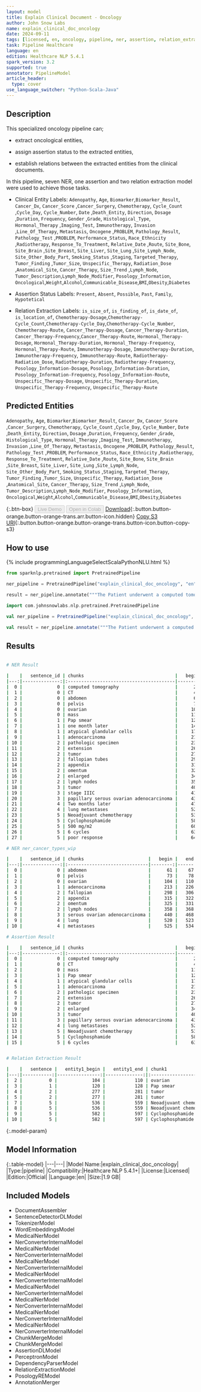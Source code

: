 ```yaml
---
layout: model
title: Explain Clinical Document - Oncology
author: John Snow Labs
name: explain_clinical_doc_oncology
date: 2024-09-11
tags: [licensed, en, oncology, pipeline, ner, assertion, relation_extraction]
task: Pipeline Healthcare
language: en
edition: Healthcare NLP 5.4.1
spark_version: 3.2
supported: true
annotator: PipelineModel
article_header:
  type: cover
use_language_switcher: "Python-Scala-Java"
---
```


## Description

This specialized oncology pipeline can;

- extract oncological entities,

- assign assertion status to the extracted entities,

- establish relations between the extracted entities from the clinical documents.

In this pipeline, seven NER, one assertion and two relation extraction model were used to achieve those tasks.

- Clinical Entity Labels: `Adenopathy`, `Age`, `Biomarker`,`Biomarker_Result`, `Cancer_Dx`, `Cancer_Score` ,`Cancer_Surgery`, `Chemotherapy`, `Cycle_Count` ,`Cycle_Day`, `Cycle_Number`, `Date` ,`Death_Entity`, `Direction`, `Dosage` ,`Duration`, `Frequency`, `Gender` ,`Grade`, `Histological_Type`, `Hormonal_Therapy` ,`Imaging_Test`, `Immunotherapy`, `Invasion` ,`Line_Of_Therapy`, `Metastasis`, `Oncogene` ,`PROBLEM`, `Pathology_Result`, `Pathology_Test` ,`PROBLEM`, `Performance_Status`, `Race_Ethnicity` ,`Radiotherapy`, `Response_To_Treatment`, `Relative_Date` ,`Route`, `Site_Bone`, `Site_Brain` ,`Site_Breast`, `Site_Liver`, `Site_Lung` ,`Site_Lymph_Node`, `Site_Other_Body_Part`, `Smoking_Status` ,`Staging`, `Targeted_Therapy`, `Tumor_Finding` ,`Tumor_Size`, `Unspecific_Therapy`, `Radiation_Dose` ,`Anatomical_Site`, `Cancer_Therapy`, `Size_Trend` ,`Lymph_Node`, `Tumor_Description`,`Lymph_Node_Modifier`, `Posology_Information`, `Oncological`,`Weight`,`Alcohol`,`Communicable_Disease`,`BMI`,`Obesity`,`Diabetes`

- Assertion Status Labels: `Present`, `Absent`, `Possible`, `Past`, `Family`, `Hypotetical`

- Relation Extraction Labels: `is_size_of`, `is_finding_of`, `is_date_of`, `is_location_of`,
`Chemotherapy-Dosage`,`Chemotherapy-Cycle_Count`,`Chemotherapy-Cycle_Day`,`Chemotherapy-Cycle_Number`, `Chemotherapy-Route`,
`Cancer_Therapy-Dosage`, `Cancer_Therapy-Duration`, `Cancer_Therapy-Frequency`,`Cancer_Therapy-Route`,
`Hormonal_Therapy-Dosage`, `Hormonal_Therapy-Duration`, `Hormonal_Therapy-Frequency`, `Hormonal_Therapy-Route`,
`Immunotherapy-Dosage`, `Immunotherapy-Duration`, `Immunotherapy-Frequency`, `Immunotherapy-Route`,
`Radiotherapy-Radiation_Dose`, `Radiotherapy-Duration`, `Radiotherapy-Frequency`,
`Posology_Information-Dosage`, `Posology_Information-Duration`, `Posology_Information-Frequency`, `Posology_Information-Route`,
`Unspecific_Therapy-Dosage`, `Unspecific_Therapy-Duration`, `Unspecific_Therapy-Frequency`, `Unspecific_Therapy-Route`

## Predicted Entities

`Adenopathy`, `Age`, `Biomarker`,`Biomarker_Result`, `Cancer_Dx`, `Cancer_Score` ,`Cancer_Surgery`, `Chemotherapy`, `Cycle_Count` ,`Cycle_Day`, `Cycle_Number`, `Date` ,`Death_Entity`, `Direction`, `Dosage` ,`Duration`, `Frequency`, `Gender` ,`Grade`, `Histological_Type`, `Hormonal_Therapy` ,`Imaging_Test`, `Immunotherapy`, `Invasion` ,`Line_Of_Therapy`, `Metastasis`, `Oncogene` ,`PROBLEM`, `Pathology_Result`, `Pathology_Test` ,`PROBLEM`, `Performance_Status`, `Race_Ethnicity` ,`Radiotherapy`, `Response_To_Treatment`, `Relative_Date` ,`Route`, `Site_Bone`, `Site_Brain` ,`Site_Breast`, `Site_Liver`, `Site_Lung` ,`Site_Lymph_Node`, `Site_Other_Body_Part`, `Smoking_Status` ,`Staging`, `Targeted_Therapy`, `Tumor_Finding` ,`Tumor_Size`, `Unspecific_Therapy`, `Radiation_Dose` ,`Anatomical_Site`, `Cancer_Therapy`, `Size_Trend` ,`Lymph_Node`, `Tumor_Description`,`Lymph_Node_Modifier`, `Posology_Information`, `Oncological`,`Weight`,`Alcohol`,`Communicable_Disease`,`BMI`,`Obesity`,`Diabetes`

{:.btn-box}
<button class="button button-orange" disabled>Live Demo</button>
<button class="button button-orange" disabled>Open in Colab</button>
[Download](https://s3.amazonaws.com/auxdata.johnsnowlabs.com/clinical/models/explain_clinical_doc_oncology_en_5.4.1_3.2_1726062033129.zip){:.button.button-orange.button-orange-trans.arr.button-icon.hidden}
[Copy S3 URI](s3://auxdata.johnsnowlabs.com/clinical/models/explain_clinical_doc_oncology_en_5.4.1_3.2_1726062033129.zip){:.button.button-orange.button-orange-trans.button-icon.button-copy-s3}

## How to use



<div class="tabs-box" markdown="1">
{% include programmingLanguageSelectScalaPythonNLU.html %}
  
```python
from sparknlp.pretrained import PretrainedPipeline

ner_pipeline = PretrainedPipeline("explain_clinical_doc_oncology", "en", "clinical/models")

result = ner_pipeline.annotate("""The Patient underwent a computed tomography (CT) scan of the abdomen and pelvis, which showed a complex ovarian mass. A Pap smear performed one month later was positive for atypical glandular cells suspicious for adenocarcinoma. The pathologic specimen showed extension of the tumor throughout the fallopian tubes, appendix, omentum, and 5 out of 5 enlarged lymph nodes. The final pathologic diagnosis of the tumor was stage IIIC papillary serous ovarian adenocarcinoma. Two months later, the patient was diagnosed with lung metastases.Neoadjuvant chemotherapy with the regimens of Cyclophosphamide (500 mg/m2) is being given for 6 cycles with poor response""")

```
```scala
import com.johnsnowlabs.nlp.pretrained.PretrainedPipeline

val ner_pipeline = PretrainedPipeline("explain_clinical_doc_oncology", "en", "clinical/models")

val result = ner_pipeline.annotate("""The Patient underwent a computed tomography (CT) scan of the abdomen and pelvis, which showed a complex ovarian mass. A Pap smear performed one month later was positive for atypical glandular cells suspicious for adenocarcinoma. The pathologic specimen showed extension of the tumor throughout the fallopian tubes, appendix, omentum, and 5 out of 5 enlarged lymph nodes. The final pathologic diagnosis of the tumor was stage IIIC papillary serous ovarian adenocarcinoma. Two months later, the patient was diagnosed with lung metastases.Neoadjuvant chemotherapy with the regimens of Cyclophosphamide (500 mg/m2) is being given for 6 cycles with poor response""")

```
</div>

## Results

```bash

# NER Result

|    |   sentence_id | chunks                                  |   begin |   end | entities              |
|---:|--------------:|:----------------------------------------|--------:|------:|:----------------------|
|  0 |             0 | computed tomography                     |      24 |    42 | Imaging_Test          |
|  1 |             0 | CT                                      |      45 |    46 | Imaging_Test          |
|  2 |             0 | abdomen                                 |      61 |    67 | Site_Other_Body_Part  |
|  3 |             0 | pelvis                                  |      73 |    78 | Site_Other_Body_Part  |
|  4 |             0 | ovarian                                 |     104 |   110 | Site_Other_Body_Part  |
|  5 |             0 | mass                                    |     112 |   115 | Tumor_Finding         |
|  6 |             1 | Pap smear                               |     120 |   128 | Pathology_Test        |
|  7 |             1 | one month later                         |     140 |   154 | Relative_Date         |
|  8 |             1 | atypical glandular cells                |     173 |   196 | Pathology_Result      |
|  9 |             1 | adenocarcinoma                          |     213 |   226 | Cancer_Dx             |
| 10 |             2 | pathologic specimen                     |     233 |   251 | Pathology_Test        |
| 11 |             2 | extension                               |     260 |   268 | Invasion              |
| 12 |             2 | tumor                                   |     277 |   281 | Tumor_Finding         |
| 13 |             2 | fallopian tubes                         |     298 |   312 | Site_Other_Body_Part  |
| 14 |             2 | appendix                                |     315 |   322 | Site_Other_Body_Part  |
| 15 |             2 | omentum                                 |     325 |   331 | Site_Other_Body_Part  |
| 16 |             2 | enlarged                                |     349 |   356 | Lymph_Node_Modifier   |
| 17 |             2 | lymph nodes                             |     358 |   368 | Site_Lymph_Node       |
| 18 |             3 | tumor                                   |     409 |   413 | Tumor_Finding         |
| 19 |             3 | stage IIIC                              |     419 |   428 | Staging               |
| 20 |             3 | papillary serous ovarian adenocarcinoma |     430 |   468 | Oncological           |
| 21 |             4 | Two months later                        |     471 |   486 | Relative_Date         |
| 22 |             4 | lung metastases                         |     520 |   534 | Oncological           |
| 23 |             5 | Neoadjuvant chemotherapy                |     536 |   559 | Chemotherapy          |
| 24 |             5 | Cyclophosphamide                        |     582 |   597 | Chemotherapy          |
| 25 |             5 | 500 mg/m2                               |     600 |   608 | Dosage                |
| 26 |             5 | 6 cycles                                |     630 |   637 | Cycle_Count           |
| 27 |             5 | poor response                           |     644 |   656 | Response_To_Treatment |

# NER ner_cancer_types_wip

|    |   sentence_id | chunks                        |   begin |   end | entities       |
|---:|--------------:|:------------------------------|--------:|------:|:---------------|
|  0 |             0 | abdomen                       |      61 |    67 | Body_Site      |
|  1 |             0 | pelvis                        |      73 |    78 | Body_Site      |
|  2 |             0 | ovarian                       |     104 |   110 | Body_Site      |
|  3 |             1 | adenocarcinoma                |     213 |   226 | Carcinoma_Type |
|  4 |             2 | fallopian                     |     298 |   306 | Body_Site      |
|  5 |             2 | appendix                      |     315 |   322 | Body_Site      |
|  6 |             2 | omentum                       |     325 |   331 | Body_Site      |
|  7 |             2 | lymph nodes                   |     358 |   368 | Body_Site      |
|  8 |             3 | serous ovarian adenocarcinoma |     440 |   468 | Carcinoma_Type |
|  9 |             4 | lung                          |     520 |   523 | Body_Site      |
| 10 |             4 | metastases                    |     525 |   534 | Metastasis     |

# Assertion Result

|    |   sentence_id | chunks                                  |   begin |   end | entities            | assertion   |
|---:|--------------:|:----------------------------------------|--------:|------:|:--------------------|:------------|
|  0 |             0 | computed tomography                     |      24 |    42 | Imaging_Test        | Past        |
|  1 |             0 | CT                                      |      45 |    46 | Imaging_Test        | Past        |
|  2 |             0 | mass                                    |     112 |   115 | Tumor_Finding       | Present     |
|  3 |             1 | Pap smear                               |     120 |   128 | Pathology_Test      | Past        |
|  4 |             1 | atypical glandular cells                |     173 |   196 | Pathology_Result    | Present     |
|  5 |             1 | adenocarcinoma                          |     213 |   226 | Cancer_Dx           | Possible    |
|  6 |             2 | pathologic specimen                     |     233 |   251 | Pathology_Test      | Past        |
|  7 |             2 | extension                               |     260 |   268 | Invasion            | Present     |
|  8 |             2 | tumor                                   |     277 |   281 | Tumor_Finding       | Present     |
|  9 |             2 | enlarged                                |     349 |   356 | Lymph_Node_Modifier | Present     |
| 10 |             3 | tumor                                   |     409 |   413 | Tumor_Finding       | Present     |
| 11 |             3 | papillary serous ovarian adenocarcinoma |     430 |   468 | Oncological         | Present     |
| 12 |             4 | lung metastases                         |     520 |   534 | Oncological         | Present     |
| 13 |             5 | Neoadjuvant chemotherapy                |     536 |   559 | Chemotherapy        | Present     |
| 14 |             5 | Cyclophosphamide                        |     582 |   597 | Chemotherapy        | Present     |
| 15 |             5 | 6 cycles                                |     630 |   637 | Cycle_Count         | Present     |


# Relation Extraction Result

|    |   sentence |   entity1_begin |   entity1_end | chunk1                   | entity1              |   entity2_begin |   entity2_end | chunk2          | entity2              | relation                 |
|---:|-----------:|----------------:|--------------:|:-------------------------|:---------------------|----------------:|--------------:|:----------------|:---------------------|:-------------------------|
|  2 |          0 |             104 |           110 | ovarian                  | Site_Other_Body_Part |             112 |           115 | mass            | Tumor_Finding        | is_location_of           |
|  3 |          1 |             120 |           128 | Pap smear                | Pathology_Test       |             213 |           226 | adenocarcinoma  | Cancer_Dx            | is_finding_of            |
|  4 |          2 |             277 |           281 | tumor                    | Tumor_Finding        |             298 |           312 | fallopian tubes | Site_Other_Body_Part | is_location_of           |
|  5 |          2 |             277 |           281 | tumor                    | Tumor_Finding        |             315 |           322 | appendix        | Site_Other_Body_Part | is_location_of           |
|  7 |          5 |             536 |           559 | Neoadjuvant chemotherapy | Chemotherapy         |             600 |           608 | 500 mg/m2       | Dosage               | Chemotherapy-Dosage      |
|  8 |          5 |             536 |           559 | Neoadjuvant chemotherapy | Chemotherapy         |             630 |           637 | 6 cycles        | Cycle_Count          | Chemotherapy-Cycle_Count |
|  9 |          5 |             582 |           597 | Cyclophosphamide         | Chemotherapy         |             600 |           608 | 500 mg/m2       | Dosage               | Chemotherapy-Dosage      |
| 10 |          5 |             582 |           597 | Cyclophosphamide         | Chemotherapy         |             630 |           637 | 6 cycles        | Cycle_Count          | Chemotherapy-Cycle_Count |

```

{:.model-param}
## Model Information

{:.table-model}
|---|---|
|Model Name:|explain_clinical_doc_oncology|
|Type:|pipeline|
|Compatibility:|Healthcare NLP 5.4.1+|
|License:|Licensed|
|Edition:|Official|
|Language:|en|
|Size:|1.9 GB|

## Included Models

- DocumentAssembler
- SentenceDetectorDLModel
- TokenizerModel
- WordEmbeddingsModel
- MedicalNerModel
- NerConverterInternalModel
- MedicalNerModel
- NerConverterInternalModel
- MedicalNerModel
- NerConverterInternalModel
- MedicalNerModel
- NerConverterInternalModel
- MedicalNerModel
- NerConverterInternalModel
- MedicalNerModel
- NerConverterInternalModel
- MedicalNerModel
- NerConverterInternalModel
- MedicalNerModel
- NerConverterInternalModel
- ChunkMergeModel
- ChunkMergeModel
- AssertionDLModel
- PerceptronModel
- DependencyParserModel
- RelationExtractionModel
- PosologyREModel
- AnnotationMerger
